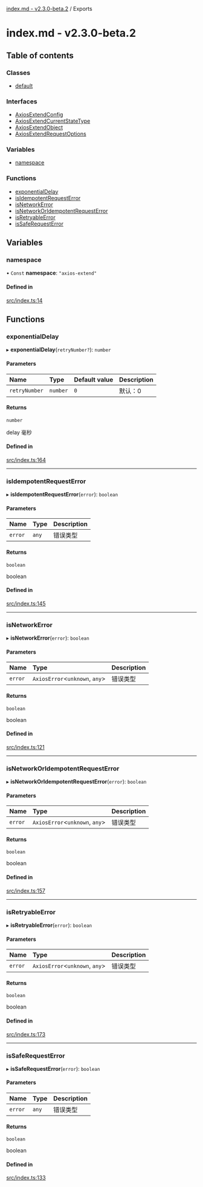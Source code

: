 [index.md - v2.3.0-beta.2](README.md) / Exports

# index.md - v2.3.0-beta.2

## Table of contents

### Classes

- [default](classes/default.md)

### Interfaces

- [AxiosExtendConfig](interfaces/AxiosExtendConfig.md)
- [AxiosExtendCurrentStateType](interfaces/AxiosExtendCurrentStateType.md)
- [AxiosExtendObject](interfaces/AxiosExtendObject.md)
- [AxiosExtendRequestOptions](interfaces/AxiosExtendRequestOptions.md)

### Variables

- [namespace](modules.md#namespace)

### Functions

- [exponentialDelay](modules.md#exponentialdelay)
- [isIdempotentRequestError](modules.md#isidempotentrequesterror)
- [isNetworkError](modules.md#isnetworkerror)
- [isNetworkOrIdempotentRequestError](modules.md#isnetworkoridempotentrequesterror)
- [isRetryableError](modules.md#isretryableerror)
- [isSafeRequestError](modules.md#issaferequesterror)

## Variables

### namespace

• `Const` **namespace**: `"axios-extend"`

#### Defined in

[src/index.ts:14](https://github.com/saqqdy/axios-ex/blob/205d468/src/index.ts#L14)

## Functions

### exponentialDelay

▸ **exponentialDelay**(`retryNumber?`): `number`

#### Parameters

| Name          | Type     | Default value | Description |
| :------------ | :------- | :------------ | :---------- |
| `retryNumber` | `number` | `0`           | 默认：0     |

#### Returns

`number`

delay 毫秒

#### Defined in

[src/index.ts:164](https://github.com/saqqdy/axios-ex/blob/205d468/src/index.ts#L164)

---

### isIdempotentRequestError

▸ **isIdempotentRequestError**(`error`): `boolean`

#### Parameters

| Name    | Type  | Description |
| :------ | :---- | :---------- |
| `error` | `any` | 错误类型    |

#### Returns

`boolean`

boolean

#### Defined in

[src/index.ts:145](https://github.com/saqqdy/axios-ex/blob/205d468/src/index.ts#L145)

---

### isNetworkError

▸ **isNetworkError**(`error`): `boolean`

#### Parameters

| Name    | Type                            | Description |
| :------ | :------------------------------ | :---------- |
| `error` | `AxiosError`<`unknown`, `any`\> | 错误类型    |

#### Returns

`boolean`

boolean

#### Defined in

[src/index.ts:121](https://github.com/saqqdy/axios-ex/blob/205d468/src/index.ts#L121)

---

### isNetworkOrIdempotentRequestError

▸ **isNetworkOrIdempotentRequestError**(`error`): `boolean`

#### Parameters

| Name    | Type                            | Description |
| :------ | :------------------------------ | :---------- |
| `error` | `AxiosError`<`unknown`, `any`\> | 错误类型    |

#### Returns

`boolean`

boolean

#### Defined in

[src/index.ts:157](https://github.com/saqqdy/axios-ex/blob/205d468/src/index.ts#L157)

---

### isRetryableError

▸ **isRetryableError**(`error`): `boolean`

#### Parameters

| Name    | Type                            | Description |
| :------ | :------------------------------ | :---------- |
| `error` | `AxiosError`<`unknown`, `any`\> | 错误类型    |

#### Returns

`boolean`

boolean

#### Defined in

[src/index.ts:173](https://github.com/saqqdy/axios-ex/blob/205d468/src/index.ts#L173)

---

### isSafeRequestError

▸ **isSafeRequestError**(`error`): `boolean`

#### Parameters

| Name    | Type  | Description |
| :------ | :---- | :---------- |
| `error` | `any` | 错误类型    |

#### Returns

`boolean`

boolean

#### Defined in

[src/index.ts:133](https://github.com/saqqdy/axios-ex/blob/205d468/src/index.ts#L133)
